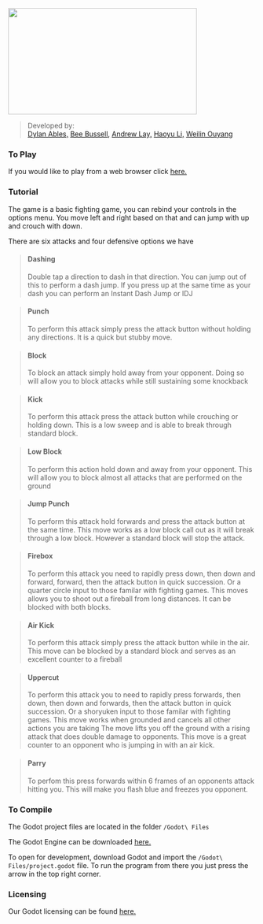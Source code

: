 <img src="https://github.com/utk-cs340-fall22/FireBox/blob/main/FireBoxLogo.png" alt="" width="384" height="216" />

> Developed by: 
<br> [Dylan Ables,](https://github.com/Dables1)
> [Bee Bussell,](https://github.com/BSBussell)
> [Andrew Lay,](https://github.com/alay10)
> [Haoyu Li,](https://github.com/haoyuli102)
> [Weilin Ouyang](https://github.com/wouyang2)

### To Play
If you would like to play from a web browser click [here.](https://bsbussell.github.io/FireBoxHTML/)


### Tutorial
The game is a basic fighting game, you can rebind your controls in the options menu.
You move left and right based on that and can jump with up and crouch with down.



There are six attacks and four defensive options we have

> #### Dashing
> Double tap a direction to dash in that direction. 
> You can jump out of this to perform a dash jump.
> If you press up at the same time as your dash you can perform an Instant Dash Jump or IDJ

> #### Punch
> To perform this attack simply press the attack button without holding any directions.
> It is a quick but stubby move.

> #### Block
> To block an attack simply hold away from your opponent.
> Doing so will allow you to block attacks while still sustaining some knockback

> #### Kick
> To perform this attack press the attack button while crouching or holding down.
> This is a low sweep and is able to break through standard block.

> #### Low Block
> To perform this action hold down and away from your opponent.
> This will allow you to block almost all attacks that are performed on the ground

> #### Jump Punch
> To perform this attack hold forwards and press the attack button at the same time.
> This move works as a low block call out as it will break through a low block.
> However a standard block will stop the attack.

> #### Firebox
> To perform this attack you need to rapidly press down, then down and forward, forward, then the attack button in quick succession.
> Or a quarter circle input to those familar with fighting games.
> This moves allows you to shoot out a fireball from long distances. 
> It can be blocked with both blocks.

> #### Air Kick
> To perform this attack simply press the attack button while in the air.
> This move can be blocked by a standard block and serves as an excellent counter to a fireball

> #### Uppercut
> To perform this attack you to need to rapidly press forwards, then down, then down and forwards, then the attack button in quick succession.
> Or a shoryuken input to those familar with fighting games.
> This move works when grounded and cancels all other actions you are taking 
> The move lifts you off the ground with a rising attack that does double damage to opponents.
> This move is a great counter to an opponent who is jumping in with an air kick.

> #### Parry
> To perfom this press forwards within 6 frames of an opponents attack hitting you.
> This will make you flash blue and freezes you opponent.

### To Compile
The Godot project files are located in the folder `/Godot\ Files`

The Godot Engine can be downloaded [here.](https://godotengine.org/download)

To open for development, download Godot and import the `/Godot\ Files/project.godot` file.
To run the program from there you just press the arrow in the top right corner.

### Licensing
Our Godot licensing can be found [here.](https://github.com/utk-cs340-fall22/FireBox/blob/main/License.txt)


